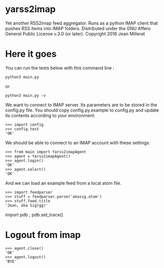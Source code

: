 # yarss2imap
Yet another RSS2imap feed aggregator. Runs as a python IMAP client that pushes RSS items into IMAP folders.
Distributed under the GNU Affero General Public License v.3.0 (or later). Copyright 2016 Jean Millerat

# Here it goes

You can run the tests below with this command line :

    python3 main.py

or

    python3 main.py -v

We want to connect to IMAP server. Its parameters are to be stored in the config.py file. You should copy config.py.example to config.py and update its contents according to your environment.

    >>> import config
    >>> config.test
    'OK'

We should be able to connect to an IMAP account with these settings.

    >>> from main import Yarss2imapAgent
    >>> agent = Yarss2imapAgent()
    >>> agent.login()
    'OK'
    >>> agent.select()
    'OK'

And we can load an example feed from a local atom file.

    >>> import feedparser
    >>> stuff = feedparser.parse('akasig.atom')
    >>> stuff.feed.title
    'Jean, aka Sig(gg)'

import pdb ; pdb.set_trace()

# Logout from imap

    >>> agent.close()
    'OK'
    >>> agent.logout()
    'BYE'

